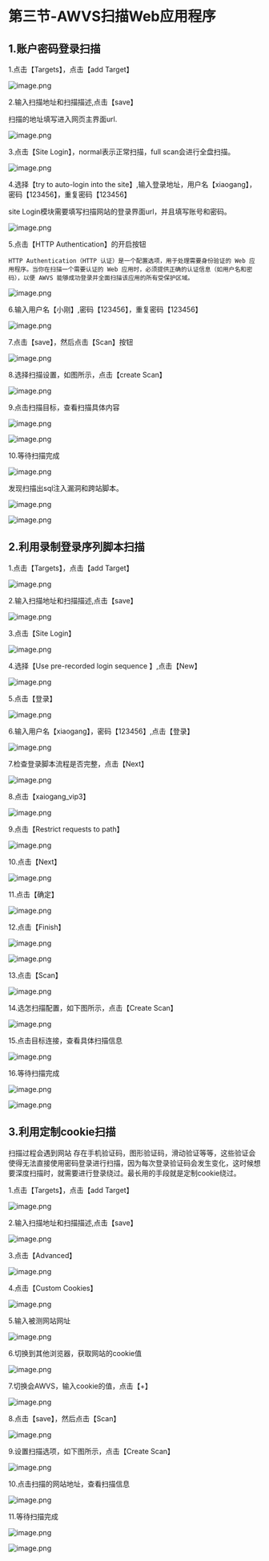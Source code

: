 # 第三节-AWVS扫描Web应用程序

## 1.账户密码登录扫描

1.点击【Targets】，点击【add Target】

![image.png](https://fynotefile.oss-cn-zhangjiakou.aliyuncs.com/fynote/1762/1642128985000/36991ed7d4ba43f5aff2ed560749d35c.png)

2.输入扫描地址和扫描描述,点击【save】

扫描的地址填写进入网页主界面url.

![image.png](https://fynotefile.oss-cn-zhangjiakou.aliyuncs.com/fynote/1762/1642128985000/a92e61f1c3cf479ca7c04a8105bc617b.png)

3.点击【Site Login】，normal表示正常扫描，full scan会进行全盘扫描。

![image.png](https://fynotefile.oss-cn-zhangjiakou.aliyuncs.com/fynote/1762/1642128985000/cc6082a28000438fb243888a3b5327f5.png)

4.选择【try to auto-login into the site】,输入登录地址，用户名【xiaogang】，密码【123456】，重复密码【123456】

site Login模块需要填写扫描网站的登录界面url，并且填写账号和密码。

![image.png](https://fynotefile.oss-cn-zhangjiakou.aliyuncs.com/fynote/1762/1642128985000/4f5f3ed8e050454da04304dfbf077784.png)

5.点击【HTTP Authentication】的开启按钮

```
HTTP Authentication（HTTP 认证）是一个配置选项，用于处理需要身份验证的 Web 应用程序。当你在扫描一个需要认证的 Web 应用时，必须提供正确的认证信息（如用户名和密码），以便 AWVS 能够成功登录并全面扫描该应用的所有受保护区域。
```

![image.png](https://fynotefile.oss-cn-zhangjiakou.aliyuncs.com/fynote/1762/1642128985000/ca1b8fd89df143d8a32a114a9f971fa6.png)

6.输入用户名【小刚】,密码【123456】，重复密码【123456】

![image.png](https://fynotefile.oss-cn-zhangjiakou.aliyuncs.com/fynote/1762/1642128985000/02d9c182fc4a4aaf84186c293614aac5.png)

7.点击【save】，然后点击【Scan】按钮

![image.png](https://fynotefile.oss-cn-zhangjiakou.aliyuncs.com/fynote/1762/1642128985000/d9df48791deb4782bf8e421cc69d64a8.png)

8.选择扫描设置，如图所示，点击【create Scan】

![image.png](https://fynotefile.oss-cn-zhangjiakou.aliyuncs.com/fynote/1762/1642128985000/4ebab4587a3a4abf81832bc4989c26ba.png)

9.点击扫描目标，查看扫描具体内容

![image.png](https://fynotefile.oss-cn-zhangjiakou.aliyuncs.com/fynote/1762/1642128985000/9e11ed8ed6f24a76a46002b080400de5.png)

![image.png](https://fynotefile.oss-cn-zhangjiakou.aliyuncs.com/fynote/1762/1642128985000/5e96d1f03e154a0f822790fa2c0e68ec.png)

10.等待扫描完成

![image.png](https://fynotefile.oss-cn-zhangjiakou.aliyuncs.com/fynote/1762/1642128985000/d78be9706759447580549e5988e03992.png)

发现扫描出sql注入漏洞和跨站脚本。

![image.png](https://fynotefile.oss-cn-zhangjiakou.aliyuncs.com/fynote/1762/1642128985000/4d217c7e40e74a27b0ef45cc199e8164.png)

![image.png](https://fynotefile.oss-cn-zhangjiakou.aliyuncs.com/fynote/1762/1642128985000/c0a379d78ce840c8a7e53eb742c00063.png)

## 2.利用录制登录序列脚本扫描

1.点击【Targets】，点击【add Target】

![image.png](https://fynotefile.oss-cn-zhangjiakou.aliyuncs.com/fynote/1762/1642128985000/339ff784fc8a4afb9ff6764f19515ef6.png)

2.输入扫描地址和扫描描述,点击【save】

![image.png](https://fynotefile.oss-cn-zhangjiakou.aliyuncs.com/fynote/1762/1642128985000/776d1d5413c344f9b0971f516d601343.png)

3.点击【Site Login】

![image.png](https://fynotefile.oss-cn-zhangjiakou.aliyuncs.com/fynote/1762/1642128985000/7739d66d7aac4c5da0480d475773b3e8.png)

4.选择【Use pre-recorded login sequence 】,点击【New】

![image.png](https://fynotefile.oss-cn-zhangjiakou.aliyuncs.com/fynote/1762/1642128985000/994d395f718b45499787edd45a19b638.png)

5.点击【登录】

![image.png](https://fynotefile.oss-cn-zhangjiakou.aliyuncs.com/fynote/1762/1642128985000/c29d1e54000945b192df336e08c91347.png)

6.输入用户名【xiaogang】，密码【123456】,点击【登录】

![image.png](https://fynotefile.oss-cn-zhangjiakou.aliyuncs.com/fynote/1762/1642128985000/cc5e9e0302c54028812dacf84cb06860.png)

7.检查登录脚本流程是否完整，点击【Next】

![image.png](https://fynotefile.oss-cn-zhangjiakou.aliyuncs.com/fynote/1762/1642128985000/e62eec33761c4c2094454c341bb51095.png)

8.点击【xaiogang_vip3】

![image.png](https://fynotefile.oss-cn-zhangjiakou.aliyuncs.com/fynote/1762/1642128985000/387c0b1b3d4a4bdab0fd2ff9f7f63927.png)

9.点击【Restrict requests to path】

![image.png](https://fynotefile.oss-cn-zhangjiakou.aliyuncs.com/fynote/1762/1642128985000/fddbf7c1804e41548435d3528683d093.png)

10.点击【Next】

![image.png](https://fynotefile.oss-cn-zhangjiakou.aliyuncs.com/fynote/1762/1642128985000/ce0add0774944ffe9d8927a577cb2ef6.png)

11.点击【确定】

![image.png](https://fynotefile.oss-cn-zhangjiakou.aliyuncs.com/fynote/1762/1642128985000/98c4b3e7a6dc419eb47b7c7484cd2031.png)

12.点击【Finish】

![image.png](https://fynotefile.oss-cn-zhangjiakou.aliyuncs.com/fynote/1762/1642128985000/696267829a0b43fc9e85b95fca2d88f8.png)

![image.png](https://fynotefile.oss-cn-zhangjiakou.aliyuncs.com/fynote/1762/1642128985000/dc773606b84d4711bf43c4e6dc931ce0.png)

13.点击【Scan】

![image.png](https://fynotefile.oss-cn-zhangjiakou.aliyuncs.com/fynote/1762/1642128985000/485e9f63b9b04b54b4b0d167fcce6109.png)

14.选怎扫描配置，如下图所示，点击【Create Scan】

![image.png](https://fynotefile.oss-cn-zhangjiakou.aliyuncs.com/fynote/1762/1642128985000/1a594edc6fd04f2aa029c8bdd8243c61.png)

15.点击目标连接，查看具体扫描信息

![image.png](https://fynotefile.oss-cn-zhangjiakou.aliyuncs.com/fynote/1762/1642128985000/dbb993767f214481b9d2e73f3edd6341.png)

16.等待扫描完成

![image.png](https://fynotefile.oss-cn-zhangjiakou.aliyuncs.com/fynote/1762/1642128985000/03e6d16afaec4f48b73bfe009796c34f.png)

![image.png](https://fynotefile.oss-cn-zhangjiakou.aliyuncs.com/fynote/1762/1642128985000/fd0c824cc75d4e0daaed7d6d3aeeeb82.png)

## 3.利用定制cookie扫描

扫描过程会遇到网站 存在手机验证码，图形验证码，滑动验证等等，这些验证会使得无法直接使用密码登录进行扫描，因为每次登录验证码会发生变化，这时候想要深度扫描时，就需要进行登录绕过。最长用的手段就是定制cookie绕过。

1.点击【Targets】，点击【add Target】

![image.png](https://fynotefile.oss-cn-zhangjiakou.aliyuncs.com/fynote/1762/1642128985000/773081aad11743e1afa80907ea1cee93.png)

2.输入扫描地址和扫描描述,点击【save】

![image.png](https://fynotefile.oss-cn-zhangjiakou.aliyuncs.com/fynote/1762/1642128985000/38cb04b93af647d8b728150d39621a16.png)

3.点击【Advanced】

![image.png](https://fynotefile.oss-cn-zhangjiakou.aliyuncs.com/fynote/1762/1642128985000/5825a551928b43219f0fc9af60192257.png)

4.点击【Custom Cookies】

![image.png](https://fynotefile.oss-cn-zhangjiakou.aliyuncs.com/fynote/1762/1642128985000/fcdc3b768b124c3facf16d1b48f6b501.png)

5.输入被测网站网址

![image.png](https://fynotefile.oss-cn-zhangjiakou.aliyuncs.com/fynote/1762/1642128985000/b0275ea0dd1d40a08419dcb420fd0cc3.png)

6.切换到其他浏览器，获取网站的cookie值

![image.png](https://fynotefile.oss-cn-zhangjiakou.aliyuncs.com/fynote/1762/1642128985000/152a0512b80e4849841a679a47a39523.png)

7.切换会AWVS，输入cookie的值，点击【+】

![image.png](https://fynotefile.oss-cn-zhangjiakou.aliyuncs.com/fynote/1762/1642128985000/649473f702434786b796dbc2d2c288fa.png)

8.点击【save】，然后点击【Scan】

![image.png](https://fynotefile.oss-cn-zhangjiakou.aliyuncs.com/fynote/1762/1642128985000/e4875f76ecdf4c018469b5a95a64c094.png)

9.设置扫描选项，如下图所示，点击【Create Scan】

![image.png](https://fynotefile.oss-cn-zhangjiakou.aliyuncs.com/fynote/1762/1642128985000/5ffa52bd590e42048dfb0e8158b83211.png)

10.点击扫描的网站地址，查看扫描信息

![image.png](https://fynotefile.oss-cn-zhangjiakou.aliyuncs.com/fynote/1762/1642128985000/4e18d51428f741c9a5e8da8cdda0f3c0.png)

11.等待扫描完成

![image.png](https://fynotefile.oss-cn-zhangjiakou.aliyuncs.com/fynote/1762/1642128985000/1e36af11e5b14c9ca46f1f4bb1fd9ca0.png)

![image.png](https://fynotefile.oss-cn-zhangjiakou.aliyuncs.com/fynote/1762/1642128985000/979340ee6370462da77cfb93f83b7407.png)
